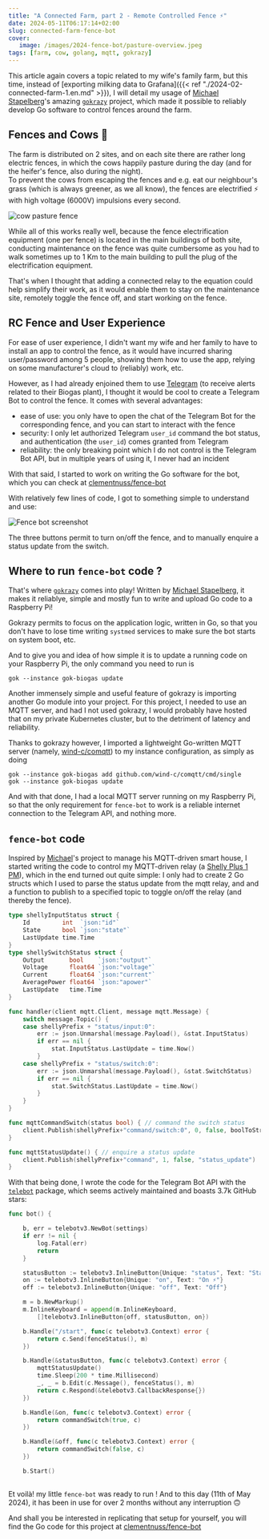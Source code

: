 ```yaml
---
title: "A Connected Farm, part 2 - Remote Controlled Fence ⚡️"
date: 2024-05-11T06:17:14+02:00
slug: connected-farm-fence-bot
cover:
   image: /images/2024-fence-bot/pasture-overview.jpeg
tags: [farm, cow, golang, mqtt, gokrazy]
---
```


This article again covers a topic related to my wife's family farm, but this
time, instead of [exporting milking data to Grafana]({{< ref
"./2024-02-connected-farm-1.en.md" >}}), I will detail my usage of [Michael
Stapelberg](https://michael.stapelberg.ch/)'s amazing
[`gokrazy`](https://gokrazy.org/) project, which made it possible to reliably
develop Go software to control  fences around the farm.

## Fences and Cows 🐄

The farm is distributed on 2 sites, and on each site there are rather long
electric fences, in which the cows happily pasture during the day (and for the
heifer's fence, also during the night). \
To prevent the cows from escaping the fences and e.g. eat our neighbour's grass
(which is always greener, as we all know), the fences are electrified ⚡️ with
high voltage (6000V) impulsions every second.

![cow pasture fence](/images/2024-fence-bot/pasture-overview.jpeg)

While all of this works really well, because the fence electrification
equipment (one per fence) is located in the main buildings of both site,
conducting maintenance on the fence was quite cumbersome  as you had to
walk sometimes up to 1 Km to the main building to pull the plug of the
electrification equipment.

That's when I thought that adding a connected relay to the equation could help
simplify their work, as it would enable them to stay on the maintenance site,
remotely toggle the fence off, and start working on the fence.

## RC Fence and User Experience

For ease of user experience, I didn't want my wife and her family to have to
install an app to control the fence, as it would have incurred sharing
user/password among 5 people, showing them how to use the app, relying on some
manufacturer's cloud to (reliably) work, etc. 

However, as I had already enjoined them to use
[Telegram](https://telegram.org/) (to receive alerts related to their Biogas
plant), I thought it would be cool to create a Telegram Bot to control the
fence. It comes with several advantages:
- ease of use: you only have to open the chat of the Telegram Bot for the
  corresponding fence, and you can start to interact with the fence
- security: I only let authorized Telegram `user_id` command the bot status,
  and authentication (the `user_id`) comes granted from Telegram
- reliability: the only breaking point which I do not control is the Telegram
  Bot API, but in multiple years of using it, I never had an incident

With that said, I started to work on writing the Go software for the bot,
which you can check at [clementnuss/fence-bot](https://github.com/clementnuss/fence-bot)

With relatively few lines of code, I got to something simple to understand and use:

![Fence bot screenshot](/images/2024-fence-bot/fence-bot-screenshot.png)

The three buttons permit to turn on/off the fence, and to manually enquire a
status update from the switch.

## Where to run `fence-bot` code ?

That's where [`gokrazy`](https://gokrazy.org/) comes into play! Written by
[Michael Stapelberg](https://michael.stapelberg.ch/), it makes it reliablye,
simple and mostly fun to write and upload Go code to a Raspberry Pi!

Gokrazy permits to focus on the application logic, written in Go, so that you
don't have to lose time writing `systmed` services to make sure the bot starts
on system boot, etc.

And to give you and idea of how simple it is to update a running code on your
Raspberry Pi, the only command you need to run is
```shell
gok --instance gok-biogas update
```

Another immensely simple and useful feature of gokrazy is importing another Go
module into your project. For this project, I needed to use an MQTT server, and
had I not used gokrazy, I would probably have hosted that on my private
Kubernetes cluster, but to the detriment of latency and reliability.

Thanks to gokrazy however, I imported a lightweight Go-written MQTT server
(namely, [wind-c/comqtt](https://github.com/wind-c/comqtt/)) to my instance
configuration, as simply as doing
```shell
gok --instance gok-biogas add github.com/wind-c/comqtt/cmd/single
gok --instance gok-biogas update
```

And with that done, I had a local MQTT server running on my Raspberry Pi, so
that the only requirement for `fence-bot` to work is a reliable internet
connection to the Telegram API, and nothing more.

## `fence-bot` code

Inspired by [Michael](https://github.com/stapelberg/regelwerk)'s project to
manage his MQTT-driven smart house, I started writing the code to control my
MQTT-driven relay (a [Shelly Plus 1
PM](https://www.shelly.com/en-ch/products/product-overview/shelly-plus-1-pm)),
which in the end turned out quite simple: I only had to create 2 Go structs
which I used to parse the status update from the mqtt relay, and and a
function to publish to a specified topic to toggle on/off the relay (and
thereby the fence).

```go
type shellyInputStatus struct {
	Id         int  `json:"id"`
	State      bool `json:"state"`
	LastUpdate time.Time
}
type shellySwitchStatus struct {
	Output       bool    `json:"output"`
	Voltage      float64 `json:"voltage"`
	Current      float64 `json:"current"`
	AveragePower float64 `json:"apower"`
	LastUpdate   time.Time
}

func handler(client mqtt.Client, message mqtt.Message) {
	switch message.Topic() {
	case shellyPrefix + "status/input:0":
		err := json.Unmarshal(message.Payload(), &stat.InputStatus)
		if err == nil {
			stat.InputStatus.LastUpdate = time.Now()
		}
	case shellyPrefix + "status/switch:0":
		err := json.Unmarshal(message.Payload(), &stat.SwitchStatus)
		if err == nil {
			stat.SwitchStatus.LastUpdate = time.Now()
		}
	}
}

func mqttCommandSwitch(status bool) { // command the switch status
	client.Publish(shellyPrefix+"command/switch:0", 0, false, boolToStr(status))
}

func mqttStatusUpdate() { // enquire a status update
	client.Publish(shellyPrefix+"command", 1, false, "status_update")
}
```

With that being done, I wrote the code for the Telegram Bot API with the
[`telebot`](https://github.com/tucnak/telebot) package, which seems actively
maintained and boasts 3.7k GitHub stars:

```Go
func bot() {

	b, err = telebotv3.NewBot(settings)
	if err != nil {
		log.Fatal(err)
		return
	}

	statusButton := telebotv3.InlineButton{Unique: "status", Text: "Statut"}
	on := telebotv3.InlineButton{Unique: "on", Text: "On ⚡️"}
	off := telebotv3.InlineButton{Unique: "off", Text: "Off"}

	m = b.NewMarkup()
	m.InlineKeyboard = append(m.InlineKeyboard,
		[]telebotv3.InlineButton{off, statusButton, on})

	b.Handle("/start", func(c telebotv3.Context) error {
		return c.Send(fenceStatus(), m)
	})

	b.Handle(&statusButton, func(c telebotv3.Context) error {
		mqttStatusUpdate()
		time.Sleep(200 * time.Millisecond)
		_, _ = b.Edit(c.Message(), fenceStatus(), m)
		return c.Respond(&telebotv3.CallbackResponse{})
	})

	b.Handle(&on, func(c telebotv3.Context) error {
		return commandSwitch(true, c)
	})

	b.Handle(&off, func(c telebotv3.Context) error {
		return commandSwitch(false, c)
	})

	b.Start()
    
```

Et voilà! my little `fence-bot` was ready to run ! And to this day (11th of May
2024), it has been in use for over 2 months without any interruption 🙃

And shall you be interested in replicating that setup for yourself, you will
find the Go code for this project at
[clementnuss/fence-bot](https://github.com/clementnuss/fence-bot)

